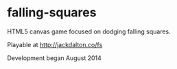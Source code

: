 falling-squares
===============

HTML5 canvas game focused on dodging falling squares.

Playable at http://jackdalton.co/fs

Development began August 2014
